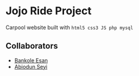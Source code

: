# Jojo Ride Project

Carpool website built with `html5 css3 JS php mysql`

## Collaborators

- [Bankole Esan](https://github.com/Bankole2000)
- [Abiodun Seyi](https://github.com/cypher04)

